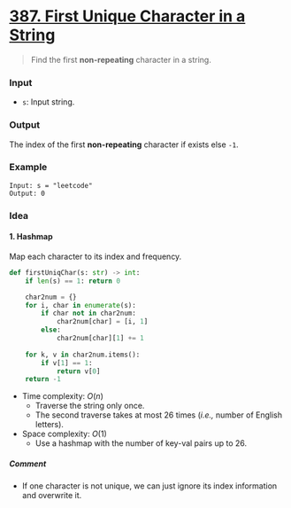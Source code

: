 # [387. First Unique Character in a String](https://leetcode.com/problems/first-unique-character-in-a-string/)
> Find the first **non-repeating** character in a string.
### Input
* `s`: Input string. 
### Output
The index of the first **non-repeating** character if exists else `-1`.
### Example
```
Input: s = "leetcode"
Output: 0
```
### Idea
#### 1. Hashmap
Map each character to its index and frequency.
```python
def firstUniqChar(s: str) -> int:
    if len(s) == 1: return 0

    char2num = {}
    for i, char in enumerate(s):
        if char not in char2num:
            char2num[char] = [i, 1]
        else:
            char2num[char][1] += 1
    
    for k, v in char2num.items():
        if v[1] == 1:
            return v[0]
    return -1
```
* Time complexity: $O(n)$
	* Traverse the string only once.
	* The second traverse takes at most 26 times (*i.e.,* number of English letters).
*  Space complexity: $O(1)$
	* Use a hashmap with the number of key-val pairs up to 26.
##### Comment
* If one character is not unique, we can just ignore its index information and overwrite it.